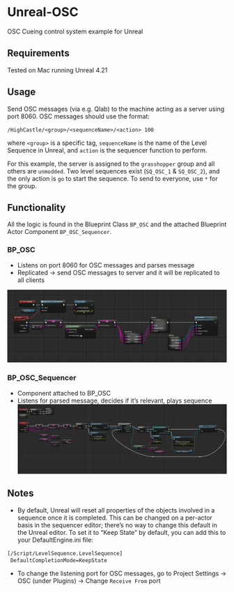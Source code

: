 # Unreal-OSC
OSC Cueing control system example for Unreal

## Requirements
Tested on Mac running Unreal 4.21

## Usage
Send OSC messages (via e.g. Qlab) to the machine acting as a server using port 8060. OSC messages should use the format:
```
/HighCastle/<group>/<sequenceName>/<action> 100
```
where `<group>` is a specific tag, `sequenceName` is the name of the Level Sequence in Unreal, and `action` is the sequencer function to perform.

For this example, the server is assigned to the `grasshopper` group and all others are `unmodded`. Two level sequences exist (`SQ_OSC_1` & `SQ_OSC_2`), and the only action is  `go` to start the sequence. To send to everyone, use `*` for the group.

## Functionality
All the logic is found in the Blueprint Class  `BP_OSC` and the attached Blueprint Actor Component `BP_OSC_Sequencer`.


### BP_OSC
* Listens on port 8060 for OSC messages and parses message
* Replicated -> send OSC messages to server and it will be replicated to all clients

![](images/BP_OSC.png)


### BP_OSC_Sequencer
* Component attached to BP_OSC
* Listens for parsed message, decides if it’s relevant, plays sequence
![](images/BP_OSC_Sequencer%202.png)
## Notes
* By default, Unreal will reset all properties of the objects involved in a sequence once it is completed. This can be changed on a per-actor basis in the sequencer editor; there’s no way to change this default in the Unreal editor. To set it to “Keep State” by default, you can add this to your DefaultEngine.ini file:
```
[/Script/LevelSequence.LevelSequence]
 DefaultCompletionMode=KeepState
```

* To change the listening port for OSC messages, go to Project Settings -> OSC (under Plugins) -> Change `Receive From` port
